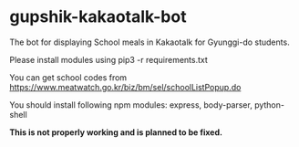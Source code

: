 # gupshik-kakaotalk-bot
The bot for displaying School meals in Kakaotalk for Gyunggi-do students. 

Please install modules using pip3 -r requirements.txt

You can get school codes from https://www.meatwatch.go.kr/biz/bm/sel/schoolListPopup.do

You should install following npm modules:
express, body-parser, python-shell

__This is not properly working and is planned to be fixed.__
